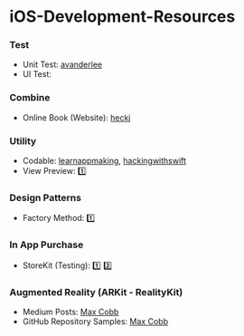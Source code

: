 # iOS-Development-Resources

### Test

* Unit Test: [avanderlee](https://www.avanderlee.com/swift/unit-tests-best-practices/)
* UI Test:

### Combine

* Online Book (Website): [heckj](https://heckj.github.io/swiftui-notes/#where-to-get-this-book)

### Utility

* Codable: [learnappmaking](https://learnappmaking.com/codable-json-swift-how-to/), [hackingwithswift](https://www.hackingwithswift.com/articles/119/codable-cheat-sheet)
* View Preview: [1️⃣](https://useyourloaf.com/blog/xcode-previews-for-view-controllers/)

### Design Patterns

* Factory Method: [1️⃣](https://levelup.gitconnected.com/factory-method-pattern-in-swift-1f1b73488072)

### In App Purchase

* StoreKit (Testing): [1️⃣](https://www.appcoda.com/storekit-testing/) [2️⃣](https://developer.apple.com/wwdc20/10659)

### Augmented Reality (ARKit - RealityKit)

* Medium Posts: [Max Cobb](https://medium.com/@maxxfrazer)
* GitHub Repository Samples: [Max Cobb](https://github.com/maxxfrazer)
